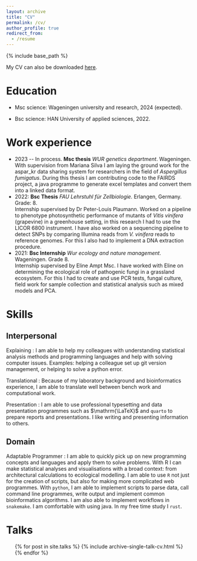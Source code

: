 ```yaml
---
layout: archive
title: "CV"
permalink: /cv/
author_profile: true
redirect_from:
  - /resume
---
```


{% include base_path %}

My CV can also be downloaded [here](https://git.wur.nl/sibbe.bakker/public-portfolio/-/raw/main/curriculum_vitae/cv-sibbe_bakker.pdf?ref_type=heads&inline=false).

Education
======
* Msc science: Wageningen university and research, 2024 (expected).

* Bsc science: HAN University of applied sciences, 2022.


Work experience
======
* 2023 -- In process. **Msc thesis** *WUR genetics department*. Wageningen. <br>With supervision from Mariana Silva I am laying the ground work for the aspar_kr
  data sharing system for researchers in the field of *Aspergillus fumigatus*. During this
  thesis I am contributing code to the FAIRDS project, a java programme to generate
  excel templates and convert them into a linked data format.
* 2022: **Bsc Thesis** *FAU Lehrstuhl für Zellbiologie.* Erlangen, Germany. Grade: 8. <br>Internship supervised by Dr Peter-Louis Plaumann. Worked on a pipeline to phenotype
  photosynthetic performance of mutants of *Vitis vinifera* (grapevine) in a greenhouse
  setting, in this research I had to use the LICOR 6800 instrument. I have also worked on a
  sequencing pipeline to detect SNPs by comparing Illumina reads from *V. vinifera* reads
  to reference genomes. For this I also had to implement a DNA extraction procedure.
* 2021: **Bsc Internship** *Wur ecology and nature management*. Wageningen. Grade 8. <br> Internship supervised by Eline Ampt Msc. I have worked with Eline on determining the
  ecological role of pathogenic fungi in a grassland ecosystem. For this I had to create and
  use PCR tests, fungal culture, field work for sample collection and statistical analysis
  such as mixed models and PCA.

# Skills
## Interpersonal

Explaining
:	I am able to help my colleagues with understanding statistical analysis methods and
programming languages and help with solving computer issues. Examples: helping a
colleague set up git version management, or helping to solve a python error.

Translational
:	Because of my laboratory background and bioinformatics experience, I am able to
translate well between bench work and computational work.

Presentation
:	I am able to use professional typesetting and data presentation programmes such as
$\mathrm{\LaTeX}$ and `quarto` to prepare reports and presentations. I like writing and presenting
information to others.

## Domain 

Adaptable Programmer
:	I am able to quickly pick up on new programming concepts and languages and apply them to solve problems. With R I can make statistical analyses and visualisations with a broad context: from architectural calculations to ecological modelling. I am able to use `R` not just for the creation of scripts, but also for making more complicated web programmes. With `python`, I am able to implement scripts to parse data, call command line programmes, write output and implement common bioinformatics  algorithms. I am also able to implement workflows in `snakemake`. I am comfortable with using java. In
my free time study I `rust`.


Talks
======
  <ul>{% for post in site.talks %}
    {% include archive-single-talk-cv.html %}
  {% endfor %}</ul>
